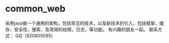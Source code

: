 # common_web
采用java做一个通用的架构，包括常见的技术，以及新技术的引入，包括框架，缓存，安全性，搜索，及常用的权限，日志，等功能。
有兴趣的朋友一起。
联系方式： QQ（820605095）
